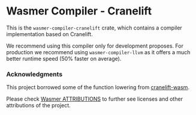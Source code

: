 # Wasmer Compiler - Cranelift

This is the `wasmer-compiler-cranelift` crate, which contains a
compiler implementation based on Cranelift.

We recommend using this compiler only for development proposes.
For production we recommend using `wasmer-compiler-llvm` as it offers
a much better runtime speed (50% faster on average).

### Acknowledgments

This project borrowed some of the function lowering from [cranelift-wasm](https://crates.io/crates/cranelift-wasm).

Please check [Wasmer ATTRIBUTIONS](https://github.com/wasmerio/wasmer/blob/master/ATTRIBUTIONS.md) to further see licenses and other attributions of the project. 
